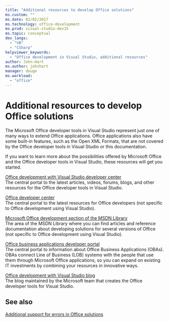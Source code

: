 ```yaml
---
title: "Additional resources to develop Office solutions"
ms.custom: ""
ms.date: 02/02/2017
ms.technology: office-development
ms.prod: visual-studio-dev15
ms.topic: conceptual
dev_langs:
  - "VB"
  - "CSharp"
helpviewer_keywords:
  - "Office development in Visual Studio, additional resources"
author: John-Hart
ms.author: johnhart
manager: douge
ms.workload:
  - "office"
---
```

# Additional resources to develop Office solutions
  The Microsoft Office developer tools in Visual Studio represent just one of many ways to extend Office applications. Office applications also have some built-in features, such as the Open XML Formats, that are not covered by the Office developer tools in Visual Studio or this documentation.  

 If you want to learn more about the possibilities offered by Microsoft Office and the Office developer tools in Visual Studio, these resources will get you started.  

 [Office development with Visual Studio developer center](http://go.microsoft.com/fwlink/?LinkId=149752)  
 The central portal to the latest articles, videos, forums, blogs, and other resources for the Office developer tools in Visual Studio.  

 [Office developer center](http://go.microsoft.com/fwlink/?LinkId=83467)  
 The central portal to the latest resources for Office developers (not specific to Office development using Visual Studio).  

 [Microsoft Office development section of the MSDN Library](http://go.microsoft.com/fwlink/?LinkId=149870)  
 The area of the MSDN Library where you can find articles and reference documentation about developing solutions for several versions of Office (not specific to Office development using Visual Studio).  

 [Office business applications developer portal](http://go.microsoft.com/fwlink/?LinkId=99125)  
 The central portal to information about Office Business Applications (OBAs). OBAs connect Line of Business (LOB) systems with the people that use them through Microsoft Office applications, so you can expand on existing IT investments by combining your resources in innovative ways.  

 [Office development with Visual Studio blog](http://go.microsoft.com/fwlink/?LinkId=149748)  
 The blog maintained by the Microsoft team that creates the Office developer tools for Visual Studio.  

## See also  
 [Additional support for errors in Office solutions](../vsto/additional-support-for-errors-in-office-solutions.md)  
